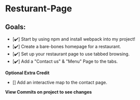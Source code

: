 # Resturant-Page

## Goals:
- [✔️] Start by using npm and install webpack into my project!
- [✔️] Create a bare-bones homepage for a restaurant.
- [✔️] Set up your restaurant page to use tabbed browsing.
- [✔️] Add a "Contact us" & "Menu" Page to the tabs.

**Optional Extra Credit**
- [] Add an interactive map to the contact page.

**View Commits on project to see changes**
